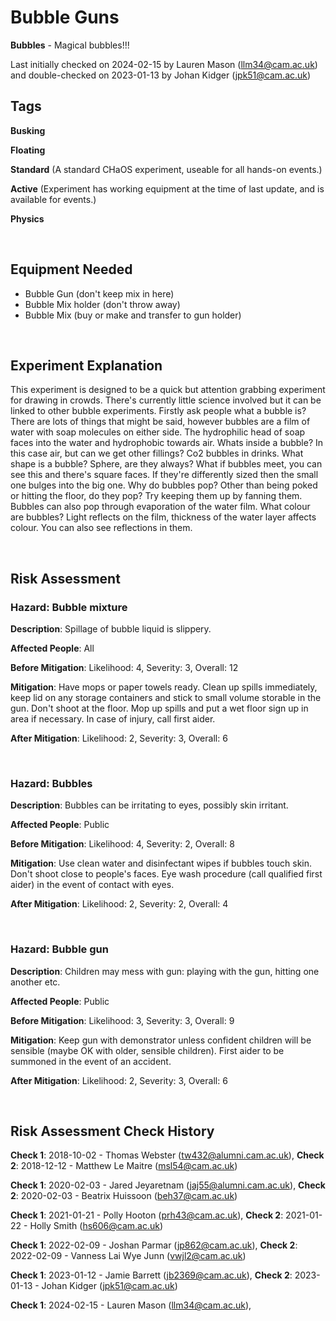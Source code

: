 # Bubble Guns

**Bubbles** - Magical bubbles!!!

Last initially checked on 2024-02-15 by Lauren Mason (llm34@cam.ac.uk) and double-checked on 2023-01-13 by Johan Kidger (jpk51@cam.ac.uk)

## Tags
<!--- Start Tags (DO NOT REMOVE THIS COMMENT) --->

**Busking**

**Floating**

**Standard** (A standard CHaOS experiment, useable for all hands-on events.)

**Active** (Experiment has working equipment at the time of last update, and is available for events.)

**Physics**
<!--- End Tags (DO NOT REMOVE THIS COMMENT) --->

<br/>

## Equipment Needed 
- Bubble Gun (don't keep mix in here)
- Bubble Mix holder (don't throw away)
- Bubble Mix (buy or make and transfer to gun holder)

<br/>

## Experiment Explanation 

This experiment is designed to be a quick but attention grabbing experiment for drawing in crowds. There's currently little science involved but it can be linked to other bubble experiments.
Firstly ask people what a bubble is? There are lots of things that might be said, however bubbles are a film of water with soap molecules on either side. 
The hydrophilic head of soap faces into the water and hydrophobic towards air.
Whats inside a bubble? In this case air, but can we get other fillings? Co2 bubbles in drinks.
What shape is a bubble? Sphere, are they always? What if bubbles meet, you can see this and there's square faces. If they're differently sized then the small one bulges into the big one. 
Why do bubbles pop? Other than being poked or hitting the floor, do they pop? Try keeping them up by fanning them. Bubbles can also pop through evaporation of the water film.
What colour are bubbles? Light reflects on the film, thickness of the water layer affects colour. You can also see reflections in them. 

<br/>

## Risk Assessment

### **Hazard**: Bubble mixture

**Description**: Spillage of bubble liquid is slippery.

**Affected People**: All

**Before Mitigation**: Likelihood: 4, Severity: 3, Overall: 12

**Mitigation**: Have mops or paper towels ready. Clean up spills immediately, keep lid on any storage containers and stick to small volume storable in the gun. Don't shoot at the floor. Mop up spills and put a wet floor sign up in area if necessary. In case of injury, call first aider.

**After Mitigation**: Likelihood: 2, Severity: 3, Overall: 6

<br/>

### **Hazard**: Bubbles

**Description**: Bubbles can be irritating to eyes, possibly skin irritant.

**Affected People**: Public

**Before Mitigation**: Likelihood: 4, Severity: 2, Overall: 8

**Mitigation**: Use clean water and disinfectant wipes if bubbles touch skin. Don't shoot close to people's faces. Eye wash procedure (call qualified first aider) in the event of contact with eyes.

**After Mitigation**: Likelihood: 2, Severity: 2, Overall: 4

<br/>

### **Hazard**: Bubble gun

**Description**: Children may mess with gun: playing with the gun, hitting one another etc.

**Affected People**: Public

**Before Mitigation**: Likelihood: 3, Severity: 3, Overall: 9

**Mitigation**: Keep gun with demonstrator unless confident children will be sensible (maybe OK with older, sensible children). First aider to be summoned in the event of an accident.

**After Mitigation**: Likelihood: 2, Severity: 3, Overall: 6

<br/>

## Risk Assessment Check History 

**Check 1**: 2018-10-02 - Thomas Webster (tw432@alumni.cam.ac.uk), **Check 2**: 2018-12-12 - Matthew Le Maitre (msl54@cam.ac.uk)

**Check 1**: 2020-02-03 - Jared Jeyaretnam (jaj55@alumni.cam.ac.uk), **Check 2**: 2020-02-03 - Beatrix Huissoon (beh37@cam.ac.uk)

**Check 1**: 2021-01-21 - Polly Hooton (prh43@cam.ac.uk), **Check 2**: 2021-01-22 - Holly Smith (hs606@cam.ac.uk)

**Check 1**: 2022-02-09 - Joshan Parmar (jp862@cam.ac.uk), **Check 2**: 2022-02-09 - Vanness Lai Wye Junn (vwjl2@cam.ac.uk)

**Check 1**: 2023-01-12 - Jamie Barrett (jb2369@cam.ac.uk), **Check 2**: 2023-01-13 - Johan Kidger (jpk51@cam.ac.uk)

**Check 1**: 2024-02-15 - Lauren Mason (llm34@cam.ac.uk), 
